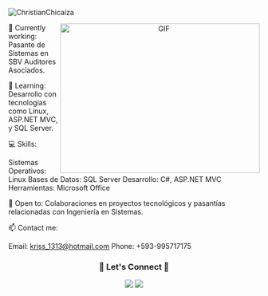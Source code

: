 <p align="left"> <img src="https://komarev.com/ghpvc/?username=ChristianChicaiza&label=Profile%20views&color=0e75b6&style=flat" alt="ChristianChicaiza" /> </p> <a target="_blank" align="center"> <img align="right" height="300" width="400" alt="GIF" src="https://media.giphy.com/media/SWoSkN6DxTszqIKEqv/giphy.gif"> </a>
🔭 Currently working: Pasante de Sistemas en SBV Auditores Asociados.


🌱 Learning:
Desarrollo con tecnologías como Linux, ASP.NET MVC, y SQL Server.

💻 Skills:

Sistemas Operativos: Linux
Bases de Datos: SQL Server
Desarrollo: C#, ASP.NET MVC
Herramientas: Microsoft Office

🤝 Open to: Colaboraciones en proyectos tecnológicos y pasantías relacionadas con Ingeniería en Sistemas.

📫 Contact me:

Email: kriss_1313@hotmail.com
Phone: +593-995717175

<h3 align="center"> 🌟 Let's Connect 🌟 </h3> <p align="center"> <a target="_blank" href="https://www.linkedin.com/in/cechicaizae/"> <img src="https://img.icons8.com/doodle/40/000000/linkedin--v2.png"></a> <a target="_blank" href="[https://github.com/ChristianChicaiza](https://github.com/cechicaizae)"> <img src="https://img.icons8.com/doodle/40/000000/github--v1.png"></a> </p>
